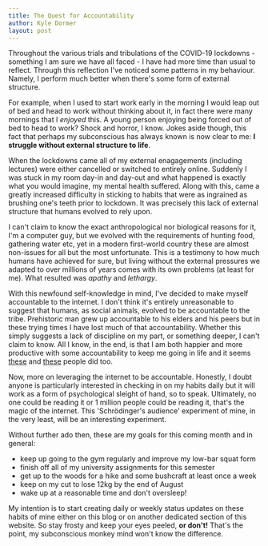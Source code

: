 ```yaml
---
title: The Quest for Accountability
author: Kyle Dormer
layout: post
---
```


Throughout the various trials and tribulations of the COVID-19 lockdowns - something I am sure we have all faced - I have had more time than usual to reflect. Through this reflection I've noticed some patterns in my behaviour. Namely, I perform much better when there's some form of external structure.

For example, when I used to start work early in the morning I would leap out of bed and head to work without thinking about it, in fact there were many mornings that I _enjoyed_ this. A young person enjoying being forced out of bed to head to work? Shock and horror, I know. Jokes aside though, this fact that perhaps my subconscious has always known is now clear to me: **I struggle without external structure to life**.

When the lockdowns came all of my external enagagements (including lectures) were either cancelled or switched to entirely online. Suddenly I was stuck in my room day-in and day-out and what happened is exactly what you would imagine, my mental health suffered. Along with this, came a greatly increased difficulty in sticking to habits that were as ingrained as brushing one's teeth prior to lockdown. It was precisely this lack of external structure that humans evolved to rely upon.

I can't claim to know the exact anthropological nor biological reasons for it, I'm a computer guy, but we evolved with the requirements of hunting food, gathering water etc, yet in a modern first-world country these are almost non-issues for all but the most unfortunate. This is a testimony to how much humans have achieved for sure, but living without the external pressures we adapted to over millions of years comes with its own problems (at least for me). What resulted was _apathy_ and _lethargy_.

With this newfound self-knowledge in mind, I've decided to make myself accountable to the internet. I don't think it's entirely unreasonable to suggest that humans, as social animals, evolved to be accountable to the tribe. Prehistoric man grew up accountable to his elders and his peers but in these trying times I have lost much of that accountability. Whether this simply suggests a lack of discipline on my part, or something deeper, I can't claim to know. All I know, in the end, is that I am both happier and more productive with some accountability to keep me going in life and it seems <a href="https://www.ingentaconnect.com/content/magna/jfd/2018/00000032/00000003/art00006">these</a> and <a href="https://www.tandfonline.com/doi/abs/10.1080/10810730.2018.1436622">these</a> people did too.

Now, more on leveraging the internet to be accountable. Honestly, I doubt anyone is particularly interested in checking in on my habits daily but it will work as a form of psychological sleight of hand, so to speak. Ultimately, no one could be reading it or 1 million people could be reading it, that's the magic of the internet. This 'Schrödinger's audience' experiment of mine, in the very least, will be an interesting experiment.

Without further ado then, these are my goals for this coming month and in general:

- keep up going to the gym regularly and improve my low-bar squat form
- finish off all of my university assignments for this semester
- get up to the woods for a hike and some bushcraft at least once a week
- keep on my cut to lose 12kg by the end of August
- wake up at a reasonable time and don't oversleep!

My intention is to start creating daily or weekly status updates on these habits of mine either on this blog or on another dedicated section of this website. So stay frosty and keep your eyes peeled, **or don't!** That's the point, my subconscious monkey mind won't know the difference.
